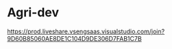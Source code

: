 # Agri-dev

https://prod.liveshare.vsengsaas.visualstudio.com/join?9D60B85060AE8DE1C104D9DE306D7FAB1C7B
